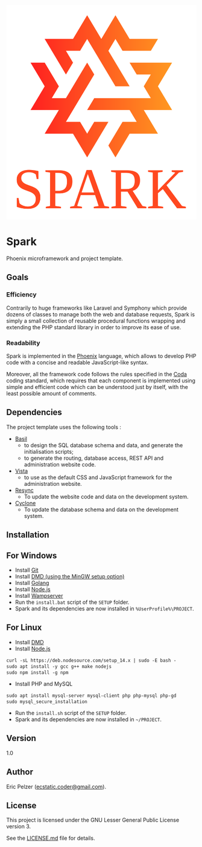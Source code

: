 ![](https://github.com/senselogic/SPARK/blob/master/LOGO/spark.png)

# Spark

Phoenix microframework and project template.

## Goals

### Efficiency

Contrarily to huge frameworks like Laravel and Symphony which provide dozens of classes to manage both the web and database requests, Spark is simply a small
collection of reusable procedural functions wrapping and extending the PHP standard library in order to improve its ease of use.

### Readability

Spark is implemented in the [Phoenix](https://github.com/senselogic/PHOENIX) language, which allows to develop PHP code with a concise and readable JavaScript-like syntax.

Moreover, all the framework code follows the rules specified in the [Coda](https://github.com/senselogic/CODA) coding standard, which requires that each component is implemented
using simple and efficient code which can be understood just by itself, with the least possible amount of comments.

## Dependencies

The project template uses the following tools :

* [Basil](https://github.com/senselogic/BASIL)
    * to design the SQL database schema and data, and generate the initialisation scripts;
    * to generate the routing, database access, REST API and administration website code.
* [Vista](https://github.com/senselogic/VISTA)
    * to use as the default CSS and JavaScript framework for the administration website.
* [Resync](https://github.com/senselogic/RESYNC)
    * To update the website code and data on the development system.
* [Cyclone](https://github.com/senselogic/CYCLONE)
    * To update the database schema and data on the development system.

## Installation

## For Windows

* Install [Git](https://gitforwindows.org/)
* Install [DMD (using the MinGW setup option)](https://dlang.org/download.html)
* Install [Golang](https://golang.org/dl/)
* Install [Node.js](https://nodejs.org/en/download/)
* Install [Wampserver](https://www.wampserver.com/)
* Run the `install.bat` script of the `SETUP` folder.
* Spark and its dependencies are now installed in `%UserProfile%\PROJECT`.

## For Linux

* Install [DMD](https://dlang.org/download.html)
* Install [Node.js](https://nodejs.org/en/download/)

```
curl -sL https://deb.nodesource.com/setup_14.x | sudo -E bash -
sudo apt install -y gcc g++ make nodejs
sudo npm install -g npm
```

* Install PHP and MySQL

```
sudo apt install mysql-server mysql-client php php-mysql php-gd
sudo mysql_secure_installation
```

* Run the `install.sh` script of the `SETUP` folder.
* Spark and its dependencies are now installed in `~/PROJECT`.

## Version

1.0

## Author

Eric Pelzer (ecstatic.coder@gmail.com).

## License

This project is licensed under the GNU Lesser General Public License version 3.

See the [LICENSE.md](LICENSE.md) file for details.
